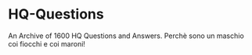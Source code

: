 # HQ-Questions
An Archive of 1600 HQ Questions and Answers. Perchè sono un maschio coi fiocchi e coi maroni!
